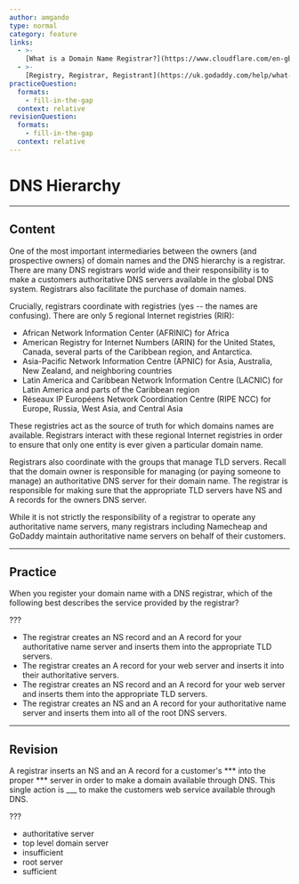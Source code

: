 ```yaml
---
author: amgando
type: normal
category: feature
links:
  - >-
    [What is a Domain Name Registrar?](https://www.cloudflare.com/en-gb/learning/dns/glossary/what-is-a-domain-name-registrar/){documentation}
  - >-
    [Registry, Registrar, Registrant](https://uk.godaddy.com/help/what-is-the-difference-between-a-registry-registrar-and-registrant-8039){website}
practiceQuestion:
  formats:
    - fill-in-the-gap
  context: relative
revisionQuestion:
  formats:
    - fill-in-the-gap
  context: relative
---
```


# DNS Hierarchy


---

## Content

One of the most important intermediaries between the owners (and prospective owners) of domain names and the DNS hierarchy is a registrar. There are many DNS registrars world wide and their responsibility is to make a customers authoritative DNS servers available in the global DNS system. Registrars also facilitate the purchase of domain names.

Crucially, registrars coordinate with registries (yes -- the names are confusing). There are only 5 regional Internet registries (RIR):

- African Network Information Center (AFRINIC) for Africa
- American Registry for Internet Numbers (ARIN) for the United States, Canada, several parts of the Caribbean region, and Antarctica.
- Asia-Pacific Network Information Centre (APNIC) for Asia, Australia, New Zealand, and neighboring countries
- Latin America and Caribbean Network Information Centre (LACNIC) for Latin America and parts of the Caribbean region
- Réseaux IP Européens Network Coordination Centre (RIPE NCC) for Europe, Russia, West Asia, and Central Asia

These registries act as the source of truth for which domains names are available. Registrars interact with these regional Internet registries in order to ensure that only one entity is ever given a particular domain name.

Registrars also coordinate with the groups that manage TLD servers. Recall that the domain owner is responsible for managing (or paying someone to manage) an authoritative DNS server for their domain name. The registrar is responsible for making sure that the appropriate TLD servers have NS and A records for the owners DNS server.

While it is not strictly the responsibility of a registrar to operate any authoritative name servers, many registrars including Namecheap and GoDaddy maintain authoritative name servers on behalf of their customers.


---

## Practice

When you register your domain name with a DNS registrar, which of the following best describes the service provided by the registrar?

???

- The registrar creates an NS record and an A record for your authoritative name server and inserts them into the appropriate TLD servers.
- The registrar creates an A record for your web server and inserts it into their authoritative servers.
- The registrar creates an NS record and an A record for your web server and inserts them into the appropriate TLD servers.
- The registrar creates an NS and an A record for your authoritative name server and inserts them into all of the root DNS servers.


---

## Revision

A registrar inserts an NS and an A record for a customer's *** into the proper *** server in order to make a domain available through DNS. This single action is ___ to make the customers web service available through DNS.

???

- authoritative server
- top level domain server
- insufficient
- root server
- sufficient
